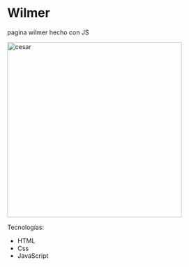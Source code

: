 # Wilmer 

pagina wilmer hecho con JS

<img src="https://github.com/Wilsmac.png" alt="cesar" width="400"/>

Tecnologías:
- HTML
- Css
- JavaScript
